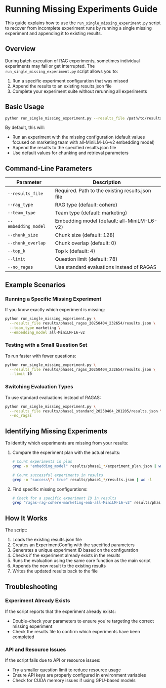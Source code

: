 # Running Missing Experiments Guide

This guide explains how to use the `run_single_missing_experiment.py` script to recover from incomplete experiment runs by running a single missing experiment and appending it to existing results.

## Overview

During batch execution of RAG experiments, sometimes individual experiments may fail or get interrupted. The `run_single_missing_experiment.py` script allows you to:

1. Run a specific experiment configuration that was missed
2. Append the results to an existing results.json file
3. Complete your experiment suite without rerunning all experiments

## Basic Usage

```bash
python run_single_missing_experiment.py --results_file /path/to/results.json
```

By default, this will:
- Run an experiment with the missing configuration (default values focused on marketing team with all-MiniLM-L6-v2 embedding model)
- Append the results to the specified results.json file
- Use default values for chunking and retrieval parameters

## Command-Line Parameters

| Parameter | Description |
|-----------|-------------|
| `--results_file` | Required. Path to the existing results.json file |
| `--rag_type` | RAG type (default: cohere) |
| `--team_type` | Team type (default: marketing) |
| `--embedding_model` | Embedding model (default: all-MiniLM-L6-v2) |
| `--chunk_size` | Chunk size (default: 128) |
| `--chunk_overlap` | Chunk overlap (default: 0) |
| `--top_k` | Top k (default: 4) |
| `--limit` | Question limit (default: 78) |
| `--no_ragas` | Use standard evaluations instead of RAGAS |

## Example Scenarios

### Running a Specific Missing Experiment

If you know exactly which experiment is missing:

```bash
python run_single_missing_experiment.py \
  --results_file results/phase1_ragas_20250404_232654/results.json \
  --team_type marketing \
  --embedding_model all-MiniLM-L6-v2
```

### Testing with a Small Question Set

To run faster with fewer questions:

```bash
python run_single_missing_experiment.py \
  --results_file results/phase1_ragas_20250404_232654/results.json \
  --limit 10
```

### Switching Evaluation Types

To use standard evaluations instead of RAGAS:

```bash
python run_single_missing_experiment.py \
  --results_file results/phase1_standard_20250404_201205/results.json \
  --no_ragas
```

## Identifying Missing Experiments

To identify which experiments are missing from your results:

1. Compare the experiment plan with the actual results:
   ```bash
   # Count experiments in plan
   grep -o "embedding_model" results/phase1_*/experiment_plan.json | wc -l
   
   # Count successful experiments in results
   grep -o "success\": true" results/phase1_*/results.json | wc -l
   ```

2. Find specific missing configurations:
   ```bash
   # Check for a specific experiment ID in results
   grep "ragas-rag-cohere-marketing-emb-all-MiniLM-L6-v2" results/phase1_*/results.json
   ```

## How It Works

The script:
1. Loads the existing results.json file
2. Creates an ExperimentConfig with the specified parameters
3. Generates a unique experiment ID based on the configuration
4. Checks if the experiment already exists in the results
5. Runs the evaluation using the same core function as the main script
6. Appends the new result to the existing results
7. Writes the updated results back to the file

## Troubleshooting

### Experiment Already Exists

If the script reports that the experiment already exists:
- Double-check your parameters to ensure you're targeting the correct missing experiment
- Check the results file to confirm which experiments have been completed

### API and Resource Issues

If the script fails due to API or resource issues:
- Try a smaller question limit to reduce resource usage
- Ensure API keys are properly configured in environment variables
- Check for CUDA memory issues if using GPU-based models